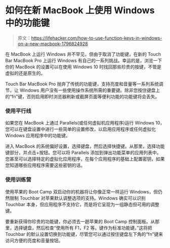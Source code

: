 # 如何在新 MacBook 上使用 Windows 中的功能键

> 原文：<https://lifehacker.com/how-to-use-function-keys-in-windows-on-a-new-macbook-1796824928>

在 MacBook 上运行 Windows 并不罕见，但由于取消了功能键，在新的 Touch Bar MacBook Pro 上运行 Windows 有自己的一系列挑战。幸运的是，浏览一下你的 MacBook 的设置可以在使用 Windows 10 时找回那些珍贵的按键，不管是虚拟的还是原生的。



Touch Bar MacBook Pro 抛弃了传统的功能键，支持亮度和音量等一系列系统调节，让 Windows 用户没有一些使用操作系统所需的重要键。除非您按住键盘上的“fn”键，否则启用即时浏览器刷新或截屏页面等便利功能的功能键将会丢失。

### 使用平行线

如果您在 MacBook 上通过 Parallels(或任何虚拟机应用程序)运行 Windows 10，您可以在键盘设置中进行一些简单的设置修改，以启用应用程序或任何虚拟化 Windows 应用程序中的功能键。

进入 MacBook 的系统偏好设置，选择键盘，然后选择快捷键。从那里，选择功能键部分，并点击+按钮。您可以将 Parallels 添加到弹出功能菜单的应用列表中。您甚至可以选择特定的虚拟化应用程序，在每个应用程序的基础上配置密钥，如果您知道哪些应用程序需要这些密钥的话。

### 使用训练营

使用苹果的 Boot Camp 双启动你的机器将让你像正常一样运行 Windows，但仍然限制 Touchbar 对苹果默认调整选项的支持。Windows 确实可以识别 Touchbar 本身，但应用程序不支持它，而是将它呈现为一组静态但可用的调整键。

要重新获得你珍贵的功能键，你必须去一趟苹果的 Boot Camp 控制面板。从那里，选择键盘，然后检查“使用所有 F1，F2 等。键作为标准功能键。”这将把 Touchbar 的默认设置切换到功能键，尽管您可以通过按住键盘左下角的“fn”键来访问方便的亮度和音量按钮。